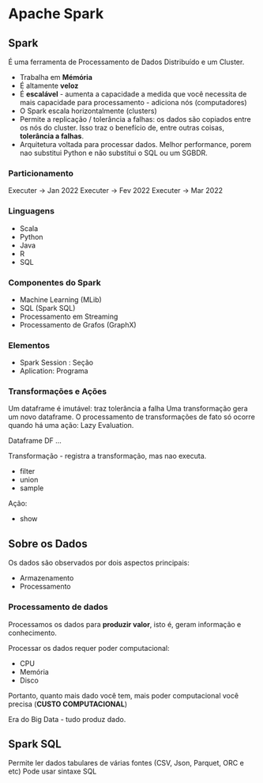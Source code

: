 # Apache Spark

## Spark
É uma ferramenta de Processamento de Dados Distribuído e um Cluster.

* Trabalha em **Mémória**
* É altamente **veloz**
* É **escalável** - aumenta a capacidade a medida que você necessita de mais capacidade para processamento - adiciona nós (computadores)
* O Spark escala horizontalmente (clusters)
* Permite a replicação / tolerância a falhas: os dados são copiados entre os nós do cluster. Isso traz o benefício de, entre outras coisas, **tolerância a falhas**.
* Arquitetura voltada para processar dados. Melhor performance, porem nao substitui Python e não substitui o SQL ou um SGBDR.

### Particionamento
Executer -> Jan 2022
Executer -> Fev 2022
Executer -> Mar 2022

### Linguagens
* Scala
* Python
* Java
* R
* SQL

### Componentes do Spark
* Machine Learning (MLib)
* SQL (Spark SQL)
* Processamento em Streaming
* Processamento de Grafos (GraphX)

### Elementos
* Spark Session : Seção
* Aplication: Programa

### Transformações e Ações
Um dataframe é imutável: traz tolerância a falha
Uma transformação gera um novo dataframe.
O processamento de transformações de fato só ocorre quando há uma ação: Lazy Evaluation.

Dataframe DF ...

Transformação - registra a transformação, mas nao executa.
* filter
* union
* sample

Ação:
* show
## Sobre os Dados
Os dados são observados por dois aspectos principais:
* Armazenamento
* Processamento

### Processamento de dados

Processamos os dados para **produzir valor**, isto é, geram informação e conhecimento.

Processar os dados requer poder computacional:
* CPU
* Memória
* Disco

Portanto, quanto mais dado você tem, mais poder computacional você precisa (**CUSTO COMPUTACIONAL**)

Era do Big Data - tudo produz dado.

## Spark SQL
Permite ler dados tabulares de várias fontes (CSV, Json, Parquet, ORC e etc)
Pode usar sintaxe SQL